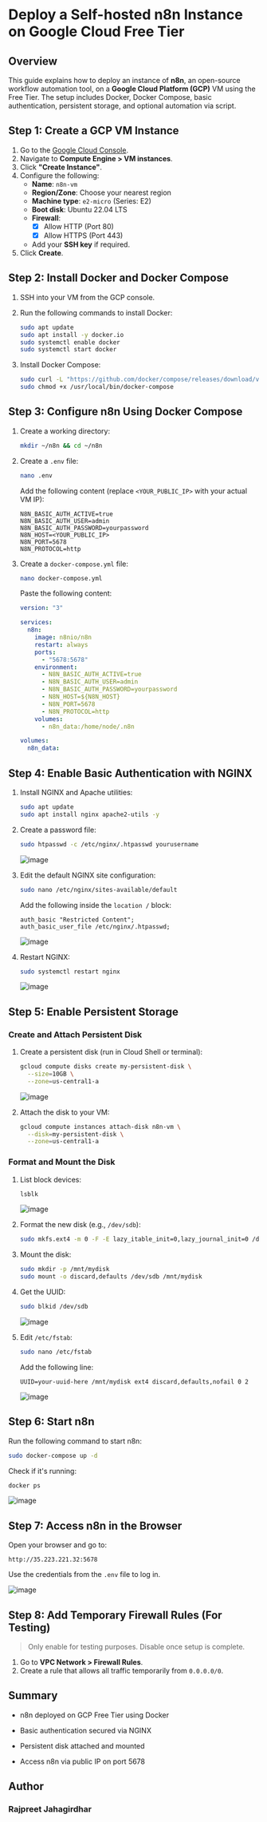 
# Deploy a Self-hosted n8n Instance on Google Cloud Free Tier

## Overview

This guide explains how to deploy an instance of **n8n**, an open-source workflow automation tool, on a **Google Cloud Platform (GCP)** VM using the Free Tier. The setup includes Docker, Docker Compose, basic authentication, persistent storage, and optional automation via script.



## Step 1: Create a GCP VM Instance

1. Go to the [Google Cloud Console](https://console.cloud.google.com/).
2. Navigate to **Compute Engine > VM instances**.
3. Click **"Create Instance"**.
4. Configure the following:
   - **Name**: `n8n-vm`
   - **Region/Zone**: Choose your nearest region
   - **Machine type**: `e2-micro` (Series: E2)
   - **Boot disk**: Ubuntu 22.04 LTS
   - **Firewall**:
     - [x] Allow HTTP (Port 80)
     - [x] Allow HTTPS (Port 443)
   - Add your **SSH key** if required.
5. Click **Create**.



## Step 2: Install Docker and Docker Compose

1. SSH into your VM from the GCP console.
2. Run the following commands to install Docker:

   ```bash
   sudo apt update
   sudo apt install -y docker.io
   sudo systemctl enable docker
   sudo systemctl start docker
   ```
 

3. Install Docker Compose:

   ```bash
   sudo curl -L "https://github.com/docker/compose/releases/download/v2.24.5/docker-compose-$(uname -s)-$(uname -m)" -o /usr/local/bin/docker-compose
   sudo chmod +x /usr/local/bin/docker-compose
   ```


## Step 3: Configure n8n Using Docker Compose

1. Create a working directory:

   ```bash
   mkdir ~/n8n && cd ~/n8n
   ```

2. Create a `.env` file:

   ```bash
   nano .env
   ```

   Add the following content (replace `<YOUR_PUBLIC_IP>` with your actual VM IP):

   ```env
   N8N_BASIC_AUTH_ACTIVE=true
   N8N_BASIC_AUTH_USER=admin
   N8N_BASIC_AUTH_PASSWORD=yourpassword
   N8N_HOST=<YOUR_PUBLIC_IP>
   N8N_PORT=5678
   N8N_PROTOCOL=http
   ```

3. Create a `docker-compose.yml` file:

   ```bash
   nano docker-compose.yml
   ```

   Paste the following content:

   ```yaml
   version: "3"

   services:
     n8n:
       image: n8nio/n8n
       restart: always
       ports:
         - "5678:5678"
       environment:
         - N8N_BASIC_AUTH_ACTIVE=true
         - N8N_BASIC_AUTH_USER=admin
         - N8N_BASIC_AUTH_PASSWORD=yourpassword
         - N8N_HOST=${N8N_HOST}
         - N8N_PORT=5678
         - N8N_PROTOCOL=http
       volumes:
         - n8n_data:/home/node/.n8n

   volumes:
     n8n_data:
   ```


## Step 4: Enable Basic Authentication with NGINX

1. Install NGINX and Apache utilities:

   ```bash
   sudo apt update
   sudo apt install nginx apache2-utils -y
   ```

2. Create a password file:

   ```bash
   sudo htpasswd -c /etc/nginx/.htpasswd yourusername
   ```
   ![image](https://github.com/user-attachments/assets/f36ae3e1-5e2f-4b5e-a337-fb23309880b5)


3. Edit the default NGINX site configuration:

   ```bash
   sudo nano /etc/nginx/sites-available/default
   ```

   Add the following inside the `location /` block:

   ```nginx
   auth_basic "Restricted Content";
   auth_basic_user_file /etc/nginx/.htpasswd;
   ```
   ![image](https://github.com/user-attachments/assets/c399515f-2d08-4541-ad8c-059d75d58d12)


4. Restart NGINX:

   ```bash
   sudo systemctl restart nginx
   ```

   ![image](https://github.com/user-attachments/assets/2479c15a-141e-48eb-b25a-0006055f0d7b)


## Step 5: Enable Persistent Storage

### Create and Attach Persistent Disk

1. Create a persistent disk (run in Cloud Shell or terminal):

   ```bash
   gcloud compute disks create my-persistent-disk \
     --size=10GB \
     --zone=us-central1-a
   ```

   ![image](https://github.com/user-attachments/assets/837758e4-0c85-4924-a5ff-3cdf775cac15)


2. Attach the disk to your VM:

   ```bash
   gcloud compute instances attach-disk n8n-vm \
     --disk=my-persistent-disk \
     --zone=us-central1-a
   ```

### Format and Mount the Disk

1. List block devices:

   ```bash
   lsblk
   ```

   ![image](https://github.com/user-attachments/assets/1886a910-72a6-4789-b2c7-b1a876ca808e)


2. Format the new disk (e.g., `/dev/sdb`):

   ```bash
   sudo mkfs.ext4 -m 0 -F -E lazy_itable_init=0,lazy_journal_init=0 /dev/sdb
   ```

3. Mount the disk:

   ```bash
   sudo mkdir -p /mnt/mydisk
   sudo mount -o discard,defaults /dev/sdb /mnt/mydisk
   ```

4. Get the UUID:

   ```bash
   sudo blkid /dev/sdb
   ```

   ![image](https://github.com/user-attachments/assets/bf54549f-e138-4285-a3df-652d24856783)


5. Edit `/etc/fstab`:

   ```bash
   sudo nano /etc/fstab
   ```

   Add the following line:

   ```fstab
   UUID=your-uuid-here /mnt/mydisk ext4 discard,defaults,nofail 0 2
   ```
   ![image](https://github.com/user-attachments/assets/da968c3b-c864-46a6-9afa-1c8328d9c027)



## Step 6: Start n8n

Run the following command to start n8n:

```bash
sudo docker-compose up -d
```

Check if it's running:

```bash
docker ps
```
![image](https://github.com/user-attachments/assets/ed9caddb-677b-415f-9198-c833528664f0)



## Step 7: Access n8n in the Browser

Open your browser and go to:

```
http://35.223.221.32:5678
```

Use the credentials from the `.env` file to log in.

![image](https://github.com/user-attachments/assets/fb60e29d-35bd-46a2-b360-bd5c18b55d33)


## Step 8: Add Temporary Firewall Rules (For Testing)

> Only enable for testing purposes. Disable once setup is complete.

1. Go to **VPC Network > Firewall Rules**.
2. Create a rule that allows all traffic temporarily from `0.0.0.0/0`.

## Summary
- n8n deployed on GCP Free Tier using Docker

- Basic authentication secured via NGINX

- Persistent disk attached and mounted

- Access n8n via public IP on port 5678

## Author
### Rajpreet Jahagirdhar

